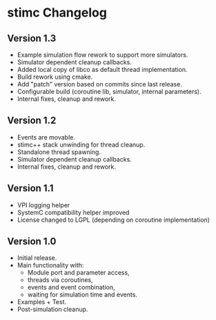 # stimc Changelog

## Version 1.3
* Example simulation flow rework to support more simulators.
* Simulator dependent cleanup callbacks.
* Added local copy of libco as default thread implementation.
* Build rework using cmake.
* Add "patch" version based on commits since last release.
* Configurable build (coroutine lib, simulator, internal parameters).
* Internal fixes, cleanup and rework.

## Version 1.2
* Events are movable.
* stimc++ stack unwinding for thread cleanup.
* Standalone thread spawning.
* Simulator dependent cleanup callbacks.
* Internal fixes, cleanup and rework.

## Version 1.1
* VPI logging helper
* SystemC compatibility helper improved
* License changed to LGPL (depending on coroutine implementation)

## Version 1.0
* Initial release.
* Main functionality with:
  * Module port and parameter access,
  * threads via coroutines,
  * events and event combination,
  * waiting for simulation time and events.
* Examples + Test.
* Post-simulation cleanup.
